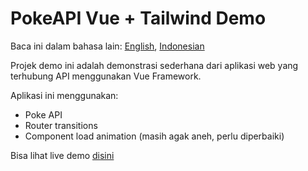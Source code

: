 # PokeAPI Vue + Tailwind Demo

Baca ini dalam bahasa lain: [English](README.md), [Indonesian](README.id.md)

Projek demo ini adalah demonstrasi sederhana dari aplikasi web yang terhubung API menggunakan Vue Framework.

Aplikasi ini menggunakan:

- Poke API
- Router transitions
- Component load animation (masih agak aneh, perlu diperbaiki)

Bisa lihat live demo [disini](https://demo-vue-poke.netlify.app/)
